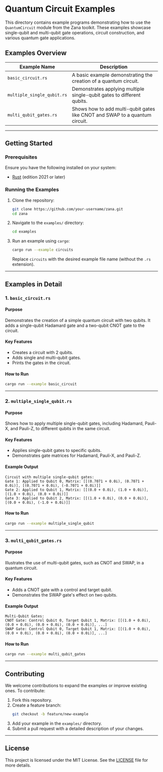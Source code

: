 # Quantum Circuit Examples

This directory contains example programs demonstrating how to use the `QuantumCircuit` module from the Zana toolkit. These examples showcase single-qubit and multi-qubit gate operations, circuit construction, and various quantum gate applications.

## **Examples Overview**

| Example Name               | Description                                                                 |
|----------------------------|-----------------------------------------------------------------------------|
| `basic_circuit.rs`         | A basic example demonstrating the creation of a quantum circuit.           |
| `multiple_single_qubit.rs` | Demonstrates applying multiple single-qubit gates to different qubits.      |
| `multi_qubit_gates.rs`     | Shows how to add multi-qubit gates like CNOT and SWAP to a quantum circuit. |

---

## **Getting Started**

### Prerequisites

Ensure you have the following installed on your system:
- [Rust](https://www.rust-lang.org/tools/install) (edition 2021 or later)

### Running the Examples

1. Clone the repository:
    ```bash
    git clone https://github.com/your-username/zana.git
    cd zana
    ```

2. Navigate to the `examples/` directory:
    ```bash
    cd examples
    ```

3. Run an example using `cargo`:
    ```bash
    cargo run --example circuits
    ```

   Replace `circuits` with the desired example file name (without the `.rs` extension).

---

## **Examples in Detail**

### 1. `basic_circuit.rs`

#### Purpose
Demonstrates the creation of a simple quantum circuit with two qubits. It adds a single-qubit Hadamard gate and a two-qubit CNOT gate to the circuit.

#### Key Features
- Creates a circuit with 2 qubits.
- Adds single and multi-qubit gates.
- Prints the gates in the circuit.

#### How to Run
```bash
cargo run --example basic_circuit
```

---

### 2. `multiple_single_qubit.rs`

#### Purpose
Shows how to apply multiple single-qubit gates, including Hadamard, Pauli-X, and Pauli-Z, to different qubits in the same circuit.

#### Key Features
- Applies single-qubit gates to specific qubits.
- Demonstrates gate matrices for Hadamard, Pauli-X, and Pauli-Z.

#### Example Output
```plaintext
Circuit with multiple single-qubit gates:
Gate 1: Applied to Qubit 0, Matrix: [[(0.7071 + 0.0i), (0.7071 + 0.0i)], [(0.7071 + 0.0i), (-0.7071 + 0.0i)]]
Gate 2: Applied to Qubit 1, Matrix: [[(0.0 + 0.0i), (1.0 + 0.0i)], [(1.0 + 0.0i), (0.0 + 0.0i)]]
Gate 3: Applied to Qubit 2, Matrix: [[(1.0 + 0.0i), (0.0 + 0.0i)], [(0.0 + 0.0i), (-1.0 + 0.0i)]]
```

#### How to Run
```bash
cargo run --example multiple_single_qubit
```

---

### 3. `multi_qubit_gates.rs`

#### Purpose
Illustrates the use of multi-qubit gates, such as CNOT and SWAP, in a quantum circuit.

#### Key Features
- Adds a CNOT gate with a control and target qubit.
- Demonstrates the SWAP gate's effect on two qubits.

#### Example Output
```plaintext
Multi-Qubit Gates:
CNOT Gate: Control Qubit 0, Target Qubit 1, Matrix: [[(1.0 + 0.0i), (0.0 + 0.0i), (0.0 + 0.0i), (0.0 + 0.0i)], ...]
SWAP Gate: Control Qubit 0, Target Qubit 1, Matrix: [[(1.0 + 0.0i), (0.0 + 0.0i), (0.0 + 0.0i), (0.0 + 0.0i)], ...]
```

#### How to Run
```bash
cargo run --example multi_qubit_gates
```

---

## **Contributing**

We welcome contributions to expand the examples or improve existing ones. To contribute:
1. Fork this repository.
2. Create a feature branch:
    ```bash
    git checkout -b feature/new-example
    ```
3. Add your example in the `examples/` directory.
4. Submit a pull request with a detailed description of your changes.

---

## **License**

This project is licensed under the MIT License. See the [LICENSE](../LICENSE) file for more details.

